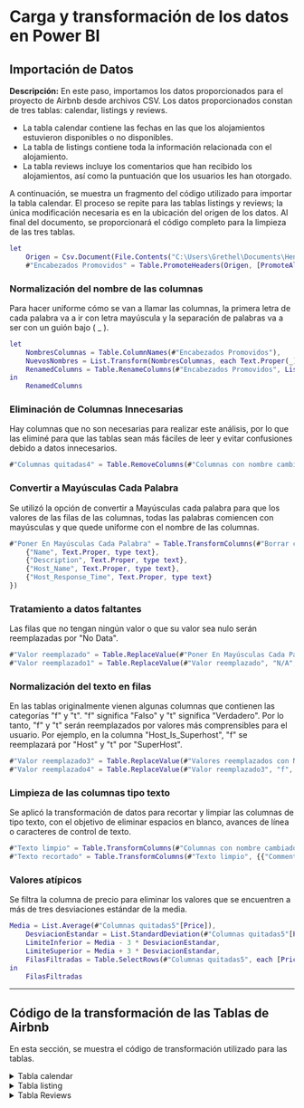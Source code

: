 # Carga  y transformación de los datos en Power BI

## Importación de Datos

**Descripción:** En este paso, importamos los datos proporcionados para el proyecto de Airbnb desde archivos CSV. Los datos proporcionados constan de tres tablas: calendar, listings y reviews.

- La tabla calendar contiene las fechas en las que los alojamientos estuvieron disponibles o no disponibles.
- La tabla de listings contiene toda la información relacionada con el alojamiento.
- La tabla reviews incluye los comentarios que han recibido los alojamientos, así como la puntuación que los usuarios les han otorgado.

A continuación, se muestra un fragmento del código utilizado para importar la tabla calendar. El proceso se repite para las tablas listings y reviews; la única modificación necesaria es en la ubicación del origen de los datos. Al final del documento, se proporcionará el código completo para la limpieza de las tres tablas.

```M
let
    Origen = Csv.Document(File.Contents("C:\Users\Grethel\Documents\Henry\M5 - Data Analytics\Proyecto Integrador\2 Airbnb\calendar.csv"), [Delimiter=",", Columns=7, Encoding=1252, QuoteStyle=QuoteStyle.None]),
    #"Encabezados Promovidos" = Table.PromoteHeaders(Origen, [PromoteAllScalars=true]),
```

### Normalización del nombre de las columnas

Para hacer uniforme cómo se van a llamar las columnas, la primera letra de cada palabra va a ir con letra mayúscula y la separación de palabras va a ser con un guión bajo ( _ ).

```M
let
    NombresColumnas = Table.ColumnNames(#"Encabezados Promovidos"),
    NuevosNombres = List.Transform(NombresColumnas, each Text.Proper(_)),
    RenamedColumns = Table.RenameColumns(#"Encabezados Promovidos", List.Zip({NombresColumnas, NuevosNombres}))
in
    RenamedColumns

```

### Eliminación de Columnas Innecesarias

Hay columnas que no son necesarias para realizar este análisis, por lo que las eliminé para que las tablas sean más fáciles de leer y evitar confusiones debido a datos innecesarios.

```M
#"Columnas quitadas4" = Table.RemoveColumns(#"Columnas con nombre cambiado2",{"Smart_Location", "Country_Code", "Country",})
```


### Convertir a Mayúsculas Cada Palabra

Se utilizó la opción de convertir a Mayúsculas cada palabra para que los valores de las filas de las columnas, todas las palabras comiencen con mayúsculas y que quede uniforme con el nombre de las columnas.

```M
#"Poner En Mayúsculas Cada Palabra" = Table.TransformColumns(#"Borrar columnas irrelevantes", {
    {"Name", Text.Proper, type text},
    {"Description", Text.Proper, type text},
    {"Host_Name", Text.Proper, type text},
    {"Host_Response_Time", Text.Proper, type text}
})

```

### Tratamiento a datos faltantes

Las filas que no tengan ningún valor o que su valor sea nulo serán reemplazadas por "No Data".

```M
#"Valor reemplazado" = Table.ReplaceValue(#"Poner En Mayúsculas Cada Palabra", "", "No Data", Replacer.ReplaceValue, {"Host_Response_Time"}),
#"Valor reemplazado1" = Table.ReplaceValue(#"Valor reemplazado", "N/A", "No Data", Replacer.ReplaceText, {"Host_Response_Time"})

```


### Normalización del texto en filas

En las tablas originalmente vienen algunas columnas que contienen las categorías "f" y "t". "f" significa "Falso" y "t" significa "Verdadero". Por lo tanto, "f" y "t" serán reemplazados por valores más comprensibles para el usuario. Por ejemplo, en la columna "Host_Is_Superhost", "f" se reemplazará por "Host" y "t" por "SuperHost".

```M
#"Valor reemplazado3" = Table.ReplaceValue(#"Valores reemplazados con No Data", "t", "Superhost", Replacer.ReplaceText, {"Host_Is_Superhost"}),
#"Valor reemplazado4" = Table.ReplaceValue(#"Valor reemplazado3", "f", "Host", Replacer.ReplaceText, {"Host_Is_Superhost"})

```

### Limpieza de las columnas tipo texto

Se aplicó la transformación de datos para recortar y limpiar las columnas de tipo texto, con el objetivo de eliminar espacios en blanco, avances de línea o caracteres de control de texto.

```M
#"Texto limpio" = Table.TransformColumns(#"Columnas con nombre cambiado", {{"Comments", Text.Clean, type text}}),
#"Texto recortado" = Table.TransformColumns(#"Texto limpio", {{"Comments", Text.Trim, type text}})

```

### Valores atípicos

Se filtra la columna de precio para eliminar los valores que se encuentren a más de tres desviaciones estándar de la media.



```M
Media = List.Average(#"Columnas quitadas5"[Price]),
    DesviacionEstandar = List.StandardDeviation(#"Columnas quitadas5"[Price]),
    LimiteInferior = Media - 3 * DesviacionEstandar,
    LimiteSuperior = Media + 3 * DesviacionEstandar,
    FilasFiltradas = Table.SelectRows(#"Columnas quitadas5", each [Price] >= LimiteInferior and [Price] <= LimiteSuperior)
in
    FilasFiltradas
```


---

## Código de la transformación de las Tablas de Airbnb


En esta sección, se muestra el código de transformación utilizado para las tablas.

<details>
  <summary>Tabla calendar</summary>

```M
let
    Origen = Csv.Document(File.Contents("C:\Users\Grethel\Documents\Henry\M5 -Data Anlytics\Proyecto Integrador\2 AirBnB\calendar.csv"), [Delimiter=",", Columns=7, Encoding=1252, QuoteStyle=QuoteStyle.None]),
    #"Encabezados promovidos" = Table.PromoteHeaders(Origen, [PromoteAllScalars=true]),
    #"Tipo cambiado" = Table.TransformColumnTypes(#"Encabezados promovidos", {
        {"listing_id", Int64.Type},
        {"date", type date},
        {"available", type text},
        {"price", Currency.Type},
        {"adjusted_price", Currency.Type},
        {"minimum_nights", Int64.Type},
        {"maximum_nights", Int64.Type}
    }),
    NombresColumnas = Table.ColumnNames(#"Tipo cambiado"),
    NuevosNombres = List.Transform(NombresColumnas, each Text.Proper(_)),
    RenamedColumns = Table.RenameColumns(#"Tipo cambiado", List.Zip({NombresColumnas, NuevosNombres})),
    CambiarAvailable = Table.TransformColumns(RenamedColumns, {{"Available", each if _ = "f" then "NoAvailable" else if _ = "t" then "Available" else _}})
in
    CambiarAvailable
```
</details>
<details>
  <summary>Tabla listing</summary>

```M
let
    Origen = Csv.Document(File.Contents("C:\Users\Grethel\Documents\Henry\M5 -Data Anlytics\Proyecto Integrador\2 AirBnB\listings.csv"),[Delimiter=",", Columns=106, Encoding=65001, QuoteStyle=QuoteStyle.Csv]),
    #"Encabezados promovidos" = Table.PromoteHeaders(Origen, [PromoteAllScalars=true]),
    #"Tipo cambiado" = Table.TransformColumnTypes(#"Encabezados promovidos",{{"id", Int64.Type}, {"listing_url", type text}, {"scrape_id", Int64.Type}, {"last_scraped", type date}, {"name", type text}, {"summary", type text}, {"space", type text}, {"description", type text}, {"experiences_offered", type text}, {"neighborhood_overview", type text}, {"notes", type text}, {"transit", type text}, {"access", type text}, {"interaction", type text}, {"house_rules", type text}, {"thumbnail_url", type text}, {"medium_url", type text}, {"picture_url", type text}, {"xl_picture_url", type text}, {"host_id", Int64.Type}, {"host_url", type text}, {"host_name", type text}, {"host_since", type date}, {"host_location", type text}, {"host_about", type text}, {"host_response_time", type text}, {"host_response_rate", type text}, {"host_acceptance_rate", type text}, {"host_is_superhost", type text}, {"host_thumbnail_url", type text}, {"host_picture_url", type text}, {"host_neighbourhood", type text}, {"host_listings_count", Int64.Type}, {"host_total_listings_count", Int64.Type}, {"host_verifications", type text}, {"host_has_profile_pic", type text}, {"host_identity_verified", type text}, {"street", type text}, {"neighbourhood", type text}, {"neighbourhood_cleansed", type text}, {"neighbourhood_group_cleansed", type text}, {"city", type text}, {"state", type text}, {"zipcode", type text}, {"market", type text}, {"smart_location", type text}, {"country_code", type text}, {"country", type text}, {"latitude", type number}, {"longitude", type number}, {"is_location_exact", type text}, {"property_type", type text}, {"room_type", type text}, {"accommodates", Int64.Type}, {"bathrooms", type number}, {"bedrooms", Int64.Type}, {"beds", Int64.Type}, {"bed_type", type text}, {"amenities", type text}, {"square_feet", Int64.Type}, {"price", Currency.Type}, {"weekly_price", Currency.Type}, {"monthly_price", Currency.Type}, {"security_deposit", Currency.Type}, {"cleaning_fee", Currency.Type}, {"guests_included", Int64.Type}, {"extra_people", Currency.Type}, {"minimum_nights", Int64.Type}, {"maximum_nights", Int64.Type}, {"minimum_minimum_nights", Int64.Type}, {"maximum_minimum_nights", Int64.Type}, {"minimum_maximum_nights", Int64.Type}, {"maximum_maximum_nights", Int64.Type}, {"minimum_nights_avg_ntm", type number}, {"maximum_nights_avg_ntm", Int64.Type}, {"calendar_updated", type text}, {"has_availability", type text}, {"availability_30", Int64.Type}, {"availability_60", Int64.Type}, {"availability_90", Int64.Type}, {"availability_365", Int64.Type}, {"calendar_last_scraped", type date}, {"number_of_reviews", Int64.Type}, {"number_of_reviews_ltm", Int64.Type}, {"first_review", type date}, {"last_review", type date}, {"review_scores_rating", Int64.Type}, {"review_scores_accuracy", Int64.Type}, {"review_scores_cleanliness", Int64.Type}, {"review_scores_checkin", Int64.Type}, {"review_scores_communication", Int64.Type}, {"review_scores_location", Int64.Type}, {"review_scores_value", Int64.Type}, {"requires_license", type text}, {"license", type text}, {"jurisdiction_names", type text}, {"instant_bookable", type text}, {"is_business_travel_ready", type text}, {"cancellation_policy", type text}, {"require_guest_profile_picture", type text}, {"require_guest_phone_verification", type text}, {"calculated_host_listings_count", Int64.Type}, {"calculated_host_listings_count_entire_homes", Int64.Type}, {"calculated_host_listings_count_private_rooms", Int64.Type}, {"calculated_host_listings_count_shared_rooms", Int64.Type}, {"reviews_per_month", type number}}),
    NombresColumnas = Table.ColumnNames(#"Tipo cambiado"),
    NuevosNombres = List.Transform(NombresColumnas, each Text.Proper(_)),
    #"La primera letra mayuscula en nombre columnas" = Table.RenameColumns(#"Tipo cambiado", List.Zip({NombresColumnas, NuevosNombres})),
    #"Columnas con nombre cambiado" = Table.RenameColumns(#"La primera letra mayuscula en nombre columnas",{{"Id", "Id_Listing"}}),
    #"Columnas quitadas" = Table.RemoveColumns(#"Columnas con nombre cambiado",{"Listing_Url", "Scrape_Id", "Last_Scraped", "Space", "Summary"}),
    #"Columnas quitadas1" = Table.RemoveColumns(#"Columnas quitadas",{"Experiences_Offered", "Neighborhood_Overview", "Notes", "Transit", "Access", "Interaction", "House_Rules", "Thumbnail_Url", "Medium_Url", "Picture_Url", "Xl_Picture_Url", "Host_Url", "Host_About", "Host_Thumbnail_Url", "Host_Picture_Url", "Host_Total_Listings_Count", "Host_Verifications"}),
    #"Columnas quitadas2" = Table.RemoveColumns(#"Columnas quitadas1",{"Street", "Neighbourhood"}),
    #"Columnas con nombre cambiado1" = Table.RenameColumns(#"Columnas quitadas2",{{"Neighbourhood_Cleansed", "Neighbourhood"}}),
    #"Columnas quitadas3" = Table.RemoveColumns(#"Columnas con nombre cambiado1",{"Neighbourhood_Group_Cleansed", "State", "Zipcode", "City"}),
    #"Columnas con nombre cambiado2" = Table.RenameColumns(#"Columnas quitadas3",{{"Market", "City"}}),
    #"Borrar columnas irrelevantes" = Table.RemoveColumns(#"Columnas con nombre cambiado2",{"Smart_Location", "Country_Code", "Country", "Square_Feet", "Weekly_Price", "Monthly_Price", "Minimum_Minimum_Nights", "Maximum_Minimum_Nights", "Minimum_Maximum_Nights", "Maximum_Maximum_Nights", "Minimum_Nights_Avg_Ntm", "Maximum_Nights_Avg_Ntm", "Calendar_Updated", "Calendar_Last_Scraped", "Number_Of_Reviews_Ltm", "First_Review", "Last_Review", "Requires_License", "License", "Jurisdiction_Names", "Is_Business_Travel_Ready", "Calculated_Host_Listings_Count", "Calculated_Host_Listings_Count_Entire_Homes", "Calculated_Host_Listings_Count_Private_Rooms", "Calculated_Host_Listings_Count_Shared_Rooms", "Host_Location", "Host_Neighbourhood", "Maximum_Nights", "Minimum_Nights"}),
    #"Poner En Mayúsculas Cada Palabra" = Table.TransformColumns(#"Borrar columnas irrelevantes",{{"Name", Text.Proper, type text}, {"Description", Text.Proper, type text}, {"Host_Name", Text.Proper, type text}, {"Host_Response_Time", Text.Proper, type text}}),
    #"Valor reemplazado" = Table.ReplaceValue(#"Poner En Mayúsculas Cada Palabra","","No Data",Replacer.ReplaceValue,{"Host_Response_Time"}),
    #"Valor reemplazado1" = Table.ReplaceValue(#"Valor reemplazado","N/A","No Data",Replacer.ReplaceText,{"Host_Response_Time"}),
    #"Valor reemplazado2" = Table.ReplaceValue(#"Valor reemplazado1","N/A","No Data",Replacer.ReplaceText,{"Host_Response_Rate"}),
    #"Valores reemplazados con No Data" = Table.ReplaceValue(#"Valor reemplazado2","N/A","No Data",Replacer.ReplaceText,{"Host_Acceptance_Rate"}),
    #"Valor reemplazado3" = Table.ReplaceValue(#"Valores reemplazados con No Data","t","Superhost",Replacer.ReplaceText,{"Host_Is_Superhost"}),
    #"Valor reemplazado4" = Table.ReplaceValue(#"Valor reemplazado3","f","Host",Replacer.ReplaceText,{"Host_Is_Superhost"}),
    #"Valor reemplazado5" = Table.ReplaceValue(#"Valor reemplazado4","t","Yes",Replacer.ReplaceText,{"Host_Has_Profile_Pic"}),
    #"Valor reemplazado6" = Table.ReplaceValue(#"Valor reemplazado5","f","No",Replacer.ReplaceText,{"Host_Has_Profile_Pic"}),
    #"Valor reemplazado7" = Table.ReplaceValue(#"Valor reemplazado6","f","No",Replacer.ReplaceText,{"Host_Identity_Verified"}),
    #"Valor reemplazado8" = Table.ReplaceValue(#"Valor reemplazado7","t","Yes",Replacer.ReplaceText,{"Host_Identity_Verified"}),
    #"Valor reemplazado9" = Table.ReplaceValue(#"Valor reemplazado8","Other (International)","Buenos Aires",Replacer.ReplaceText,{"City"}),
    #"Valor reemplazado10" = Table.ReplaceValue(#"Valor reemplazado9","Mendoza","Buenos Aires",Replacer.ReplaceText,{"City"}),
    #"Valor reemplazado11" = Table.ReplaceValue(#"Valor reemplazado10","Ocean City","Buenos Aires",Replacer.ReplaceText,{"City"}),
    #"Valor reemplazado12" = Table.ReplaceValue(#"Valor reemplazado11","South Florida Gulf Coast","Buenos Aires",Replacer.ReplaceText,{"City"}),
    #"Valor reemplazado13" = Table.ReplaceValue(#"Valor reemplazado12","Beirut","Buenos Aires",Replacer.ReplaceText,{"City"}),
    #"Normalizar Ciudad de Buenos Aires" = Table.ReplaceValue(#"Valor reemplazado13","","Buenos Aires",Replacer.ReplaceValue,{"City"}),
    #"Valor reemplazado14" = Table.ReplaceValue(#"Normalizar Ciudad de Buenos Aires","t","Yes",Replacer.ReplaceText,{"Is_Location_Exact"}),
    #"Valor reemplazado15" = Table.ReplaceValue(#"Valor reemplazado14","f","No",Replacer.ReplaceText,{"Is_Location_Exact"}),
    #"Columnas quitadas4" = Table.RemoveColumns(#"Valor reemplazado15",{"Has_Availability", "Availability_30", "Availability_60", "Availability_90", "Availability_365"}),
    #"Valor reemplazado16" = Table.ReplaceValue(#"Columnas quitadas4","f","NotInstantBookable",Replacer.ReplaceText,{"Instant_Bookable"}),
    #"Valor reemplazado17" = Table.ReplaceValue(#"Valor reemplazado16","t","InstantBookable",Replacer.ReplaceText,{"Instant_Bookable"}),
    #"Columnas quitadas5" = Table.RemoveColumns(#"Valor reemplazado17",{"Require_Guest_Profile_Picture", "Require_Guest_Phone_Verification"}),
    Media = List.Average(#"Columnas quitadas5"[Price]),
    DesviacionEstandar = List.StandardDeviation(#"Columnas quitadas5"[Price]),
    LimiteInferior = Media - 3 * DesviacionEstandar,
    LimiteSuperior = Media + 3 * DesviacionEstandar,
    FilasFiltradas = Table.SelectRows(#"Columnas quitadas5", each [Price] >= LimiteInferior and [Price] <= LimiteSuperior)
in
    FilasFiltradas
```
</details>

<details>
  <summary>Tabla Reviews</summary>

```M
let
    Origen = Csv.Document(File.Contents("C:\Users\Grethel\Documents\Henry\M5 -Data Anlytics\Proyecto Integrador\2 AirBnB\reviews.csv"),[Delimiter=",", Columns=6, Encoding=65001, QuoteStyle=QuoteStyle.Csv]),
    #"Encabezados promovidos" = Table.PromoteHeaders(Origen, [PromoteAllScalars=true]),
    #"Tipo cambiado" = Table.TransformColumnTypes(#"Encabezados promovidos",{{"listing_id", Int64.Type}, {"id", Int64.Type}, {"date", type date}, {"reviewer_id", Int64.Type}, {"reviewer_name", type text}, {"comments", type text}}),
    #"NombresColumnas" = Table.ColumnNames(#"Tipo cambiado"),
    NuevosNombres = List.Transform(NombresColumnas, each Text.Proper(_)),
    RenamedColumns = Table.RenameColumns(#"Tipo cambiado", List.Zip({NombresColumnas, NuevosNombres})),
    #"Columnas con nombre cambiado" = Table.RenameColumns(RenamedColumns,{{"Id", "Id_review"}}),
    #"Texto limpio" = Table.TransformColumns(#"Columnas con nombre cambiado",{{"Comments", Text.Clean, type text}}),
    #"Texto recortado" = Table.TransformColumns(#"Texto limpio",{{"Comments", Text.Trim, type text}})
in
    #"Texto recortado"
```
</details>